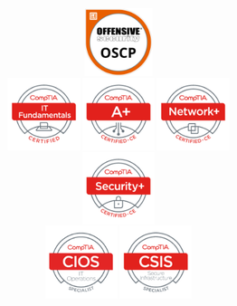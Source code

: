 <p align="center">
    <img height="120px" width="auto" src="https://raw.githubusercontent.com/WhiteHoodHacker/whitehoodhacker/master/img/OSCP.png" />
    <br />
    <img height="128px" width="auto" src="https://raw.githubusercontent.com/WhiteHoodHacker/whitehoodhacker/master/img/ITF.png" />
    <img height="128px" width="auto" src="https://raw.githubusercontent.com/WhiteHoodHacker/whitehoodhacker/master/img/A.png" />
    <img height="128px" width="auto" src="https://raw.githubusercontent.com/WhiteHoodHacker/whitehoodhacker/master/img/Network.png" />
    <img height="128px" width="auto" src="https://raw.githubusercontent.com/WhiteHoodHacker/whitehoodhacker/master/img/Security.png" />
    <br />
    <img height="128px" width="auto" src="https://raw.githubusercontent.com/WhiteHoodHacker/whitehoodhacker/master/img/CIOS.png" />
    <img height="128px" width="auto" src="https://raw.githubusercontent.com/WhiteHoodHacker/whitehoodhacker/master/img/CSIS.png" />
</p>
